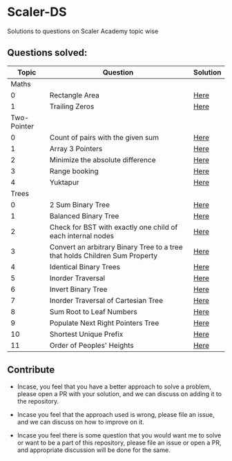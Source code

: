 # Scaler-DS
Solutions to questions on Scaler Academy topic wise

## Questions solved:

| Topic | Question | Solution |
| ----- | -------- | -------- |
| Maths |||
|0| Rectangle Area | [Here](/Codes/Maths/Rectange-Area.cpp) |
|1| Trailing Zeros | [Here](/Codes/Maths/Trailing-Zeros.cpp) |
| Two-Pointer|||
|0|  Count of pairs with the given sum | [Here](/Codes/Two-Pointer/Count-Of-Pairs-With-The-Given-Sum.cpp) |
|1| Array 3 Pointers | [Here](/Codes/Two-Pointer/Array-3-Pointers.cpp) |
|2| Minimize the absolute difference | [Here](/Codes/Two-Pointer/Minimize-The-Absolute-Difference.cpp) | 
|3| Range booking | [Here](/Codes/Two-Pointer/Range-Booking.cpp) | 
|4| Yuktapur | [Here](/Codes/Two-Pointer/Yuktapur.cpp) |
| Trees |||
|0| 2 Sum Binary Tree | [Here](/Codes/Trees/2-Sum-Binary-Tree.cpp) | 
|1| Balanced Binary Tree | [Here](/Codes/Trees/Balanced-Binary-Tree.cpp) | 
|2| Check for BST with exactly one child of each internal nodes | [Here](/Codes/Trees/Check-for-BST-with-exactly-one-child-of-each-internal-nodes.cpp) |
|3| Convert an arbitrary Binary Tree to a tree that holds Children Sum Property | [Here](/Codes/Trees/Convert-an-arbitrary-Binary-Tree-to-a-tree-that-holds-Children-Sum-Property.cpp) | 
|4| Identical Binary Trees| [Here](/Codes/Trees/Identical-Binary-Trees.cpp) |
|5| Inorder Traversal | [Here](/Codes/Trees/Inorder-Traversal.cpp) |
|6| Invert Binary Tree | [Here](/Codes/Trees/Invert-Binary-Tree.cpp) |
|7| Inorder Traversal of Cartesian Tree | [Here](Codes/Trees/Inorder-Traversal-Of-Cartesian-Tree.cpp) |
|8| Sum Root to Leaf Numbers | [Here](Codes/Trees/Sum-Root-To-Leaf-Numbers.cpp) | 
|9| Populate Next Right Pointers Tree | [Here](/Codes/Trees/Populate-Next-Right-Pointers-Tree.cpp) |  
|10| Shortest Unique Prefix | [Here](/Codes/Trees/Shortest-Unique-Prefix.cpp) |
|11| Order of Peoples' Heights | [Here](/Codes/Trees/Order-Of-Peoples-Heights.cpp)|

## Contribute

* Incase, you feel that you have a better approach to solve a problem, please open a PR with your solution, and we can discuss on adding it to the repository. 

* Incase you feel that the approach used is wrong, please file an issue, and we can discuss on how to improve on it.

* Incase you feel there is some question that you would want me to solve or want to be a part of this repository, please file an issue or open a PR, and appropriate discussion will be done for the same.
